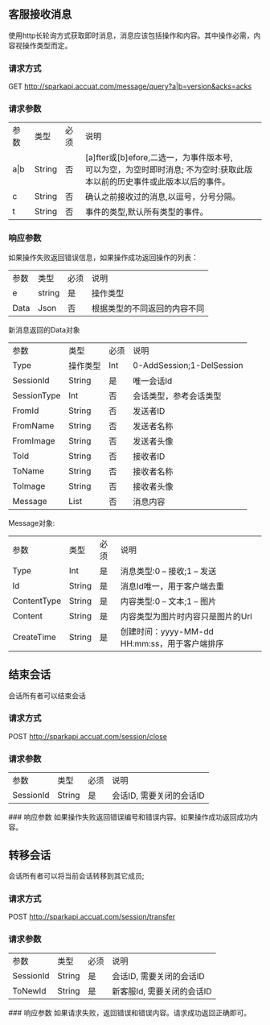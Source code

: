 ## 客服接收消息
使用http长轮询方式获取即时消息，消息应该包括操作和内容。其中操作必需，内容视操作类型而定。
### 请求方式
GET http://sparkapi.accuat.com/message/query?a|b=version&acks=acks

###	请求参数
<table>
   <tr>
        <td>参数</td>
        <td>类型</td>
        <td>必须</td>
        <td>说明</td>
   </tr>
   <tr>
      <td>a|b</td>
      <td>String</td>
      <td>否</td>
      <td>[a]fter或[b]efore,二选一，为事件版本号,<br>
      可以为空，为空时即时消息;
 不为空时:获取此版本以前的历史事件或此版本以后的事件。 </td>
   </tr>
   <tr>
      <td>c</td>
      <td>String</td>
      <td>否</td>
      <td>确认之前接收过的消息,以逗号，分号分隔。</td>
   </tr>
   <tr>
      <td>t</td>
      <td>String</td>
      <td>否</td>
      <td>事件的类型,默认所有类型的事件。</td>
   </tr>
</table>

### 响应参数
如果操作失败返回错误信息，如果操作成功返回操作的列表：
<table>
   <tr>
        <td>参数</td>
        <td>类型</td>
        <td>必须</td>
        <td>说明</td>
   </tr>
   <tr>
      <td>e</td>
      <td>string</td>
      <td>是</td>
      <td>操作类型</td>
   </tr>
   <tr>
      <td>Data</td>
      <td>Json</td>
      <td>否</td>
      <td>根据类型的不同返回的内容不同</td>
   </tr>
</table>

新消息返回的Data对象
<table>
   <tr>
        <td>参数</td>
        <td>类型</td>
        <td>必须</td>
        <td>说明</td>      
   </tr>
   <tr>
      <td>Type</td>
      <td>操作类型</td>
      <td>Int</td>
      <td>0-AddSession;1-DelSession</td>
   </tr>
   <tr>
      <td>SessionId</td>
      <td>String</td>
      <td>是</td>
      <td>唯一会话Id</td>
   </tr>
   <tr>
      <td>SessionType</td>
      <td>Int</td>
      <td>否</td>
      <td>会话类型，参考会话类型</td>
   </tr>
   <tr>
      <td>FromId</td>
      <td>String</td>
      <td>否</td>
      <td>发送者ID</td>
   </tr>
   <tr>
      <td>FromName</td>
      <td>String</td>
      <td>否</td>
      <td>发送者名称</td>
   </tr>
   <tr>
      <td>FromImage</td>
      <td>String</td>
      <td>否</td>
      <td>发送者头像</td>
   </tr>
   <tr>
      <td>ToId</td>
      <td>String</td>
      <td>否</td>
      <td>接收者ID</td>
   </tr>
   <tr>
      <td>ToName</td>
      <td>String</td>
      <td>否</td>
      <td>接收者名称</td>
   </tr>
   <tr>
      <td>ToImage</td>
      <td>String</td>
      <td>否</td>
      <td>接收者头像</td>
   </tr>
   <tr>
      <td>Message</td>
      <td>List</td>
      <td>否</td>
      <td>消息内容</td>
    </tr>
</table>

Message对象:
<table>
   <tr>
        <td>参数</td>
        <td>类型</td>
        <td>必须</td>
        <td>说明</td>      
   </tr>
   <tr>
      <td>Type</td>
      <td>Int</td>
      <td>是</td>
      <td>消息类型:0 – 接收;1 – 发送</td>
   </tr>
   <tr>
      <td>Id</td>
      <td>String</td>
      <td>是</td>
      <td>消息Id唯一，用于客户端去重</td>
   </tr>
   <tr>
      <td>ContentType</td>
      <td>String</td>
      <td>是</td>
      <td>内容类型:0 – 文本;1 – 图片</td>
   </tr>
   <tr>
      <td>Content</td>
      <td>String</td>
      <td>是</td>
  	  <td>内容类型为图片时内容只是图片的Url</td>
   </tr>
   <tr>
      <td>CreateTime</td>
      <td>String</td>
      <td>是</td>
	  <td>创建时间：yyyy-MM-dd HH:mm:ss，用于客户端排序</td>
   </tr>
</table>

## 结束会话
会话所有者可以结束会话
### 请求方式
POST http://sparkapi.accuat.com/session/close
###	请求参数
<table>
   <tr>
        <td>参数</td>
        <td>类型</td>
        <td>必须</td>
        <td>说明</td>      
   </tr>
   <tr>
      <td>SessionId</td>
      <td>String</td>
      <td>是</td>
      <td>会话ID, 需要关闭的会话ID</td>
   </tr>
</table>
### 响应参数
如果操作失败返回错误编号和错误内容。如果操作成功返回成功内容。

## 转移会话
会话所有者可以将当前会话转移到其它成员;
### 请求方式
POST http://sparkapi.accuat.com/session/transfer
### 请求参数
<table>
   <tr>
        <td>参数</td>
        <td>类型</td>
        <td>必须</td>
        <td>说明</td>      
   </tr>
   <tr>
      <td>SessionId</td>
      <td>String</td>
      <td>是</td>
      <td>会话ID, 需要关闭的会话ID</td>
   </tr>
   <tr>
      <td>ToNewId</td>
      <td>String</td>
      <td>是</td>
      <td>新客服Id, 需要关闭的会话ID</td>
   </tr>
</table>
### 响应参数
如果请求失败，返回错误和错误内容。请求成功返回正确即可。